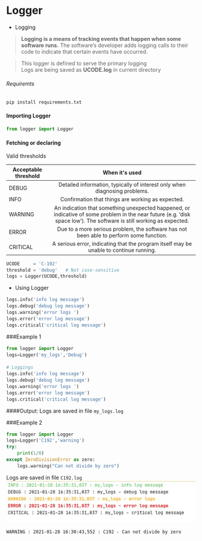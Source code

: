 # Logger

* Logging

> <b>  Logging is a means of tracking events that happen when some software runs.</b>
 >The software’s developer adds logging calls to their code to indicate that certain events have occurred.

> This logger is defined to serve the primary logging<br> 
> Logs are being saved as **UCODE.log** in current directory

###### Requiremts
```commandline
pip install requirements.txt
```

#### Importing Logger
```python
from logger import Logger
```
#### Fetching or declaring 

Valid thresholds

| Acceptable threshold        | When it's used |
| ------------- |:-------------:| 
| DEBUG         |  Detailed information, typically of interest only when diagnosing problems.|
| INFO          |  Confirmation that things are working as expected.|      
| WARNING       |  An indication that something unexpected happened, or indicative of some problem in the near future (e.g. ‘disk space low’). The software is still working as expected. |
| ERROR         |  Due to a more serious problem, the software has not been able to perform some function.|      
| CRITICAL      |  A serious error, indicating that the program itself may be unable to continue running. |

```python
UCODE     = 'C-192'
threshold = 'debug'   # Not case-sensitive 
logs = Logger(UCODE,threshold)
```
* Using Logger
```python
logs.info('info log message')
logs.debug('debug log message')
logs.warning('error logs ')
logs.error('error log message')
logs.critical('critical log message')
```

###Example 1
```python
from logger import Logger
logs=Logger('my_logs','Debug')

# Loggings 
logs.info('info log message')
logs.debug('debug log message')
logs.warning('error logs ')
logs.error('error log message')
logs.critical('critical log message')

```
####Output:
Logs are saved in file `my_logs.log`

###Example 2
```python
from logger import Logger
logs=Logger('C192','warning')
try:
    print(1/0)
except ZeroDivisionError as zero:
    logs.warning("Can not divide by zero")
```
Logs are saved in file `C192.log`
![Output](output1.jpg)
```console
WARNING : 2021-01-28 16:30:43,552 : C192 - Can not divide by zero
```


